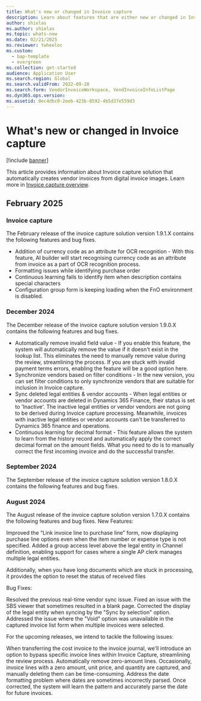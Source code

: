 ```yaml
---
title: What's new or changed in Invoice capture 
description: Learn about features that are either new or changed in Invoice capture.
author: shielas  
ms.author: shielas
ms.topic: whats-new
ms.date: 02/21/2025
ms.reviewer: twheeloc
ms.custom: 
  - bap-template
  - evergreen
ms.collection: get-started
audience: Application User
ms.search.region: Global
ms.search.validFrom: 2022-09-28
ms.search.form: VendorInvoiceWorkspace, VendInvoiceInfoListPage
ms.dyn365.ops.version: 
ms.assetid: 0ec4dbc0-2eeb-423b-8592-4b5d37e559d3
---
```


# What's new or changed in Invoice capture

[!include [banner](../includes/banner.md)]

This article provides information about Invoice capture solution that automatically creates vendor invoices from digital invoice images. Learn more in [Invoice capture overview](invoice-capture-overview.md).

## February 2025

### Invoice capture

The February release of the invoice capture solution version 1.9.1.X contains the following features and bug fixes.

 - Addition of currency code as an attribute for OCR recognition - With this feature, AI builder will start recognising currency code as an attribute from invoice as a part of OCR recognition process.
 - Formatting issues while identifying purchase order
 - Continuous learning fails to identify item when description contains special characters
 - Configuration group form is keeping loading when the FnO environment is disabled.

### December 2024

The December release of the invoice capture solution version 1.9.0.X contains the following features and bug fixes.
 - Automatically remove invalid field value - If you enable this feature, the system will automatically remove the value if it doesn't exist in the lookup list. This eliminates the need to manually remove value
   during the review, streamlining the process. If you are stuck with invalid payment terms errors, enabling the feature will be a good option here.
 - Synchronize vendors based on filter conditions - In the new version, you can set filter conditions to only synchronize vendors that are suitable for inclusion in Invoice capture.
 - Sync deleted legal entities & vendor accounts - When legal entities or vendor accounts are deleted in Dynamics 365 Finance, their status is set to 'Inactive'. The inactive legal entities or vendor vendors are
   not going to be derived during Invoice capture processing. Meanwhile, invoices with inactive legal entities or vendor accounts can't be transferred to Dynamics 365 finance and operations.
 - Continuous learning for decimal format - This feature allows the system to learn from the history record and automatically apply the correct decimal format on the amount fields. What you need to do is to
   manually correct the first incoming invoice and do the successful transfer.


### September 2024 

The September release of the invoice capture solution version 1.8.0.X contains the following features and bug fixes.





### August 2024
The August release of the invoice capture solution version 1.7.0.X contains the following features and bug fixes.
New Features:

Improved the “Link invoice line to purchase line” form, now displaying purchase line options even when the item number or expense type is not specified.
Added a group access level above the legal entity in Channel definition, enabling support for cases where a single AP clerk manages multiple legal entities.
 

Additionally, when you have long documents which are stuck in processing, it provides the option to reset the status of received files

 

Bug Fixes:

Resolved the previous real-time vendor sync issue.
Fixed an issue with the SBS viewer that sometimes resulted in a blank page.
Corrected the display of the legal entity when syncing by the "Sync by selection" option.
Addressed the issue where the "Void" option was unavailable in the captured invoice list form when multiple invoices were selected.
 

For the upcoming releases, we intend to tackle the following issues:

When transferring the cost invoice to the invoice journal, we'll introduce an option to bypass specific invoice lines within Invoice Capture, streamlining the review process.
Automatically remove zero-amount lines. Occasionally, invoice lines with a zero amount, unit price, and quantity are captured, and manually deleting them can be time-consuming.
Address the date formatting problem where dates are sometimes incorrectly parsed. Once corrected, the system will learn the pattern and accurately parse the date for future invoices.
 

